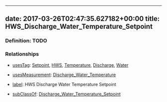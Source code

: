 
---
date: 2017-03-26T02:47:35.627182+00:00
title: HWS_Discharge_Water_Temperature_Setpoint
---
### Definition: TODO

### Relationships

* [usesTag](https://brickschema.org/schema/1.0/BrickFrame#usesTag): [Setpoint](https://brickschema.org/schema/1.0/BrickTag#Setpoint), [HWS](https://brickschema.org/schema/1.0/BrickTag#HWS), [Temperature](https://brickschema.org/schema/1.0/BrickTag#Temperature), [Discharge](https://brickschema.org/schema/1.0/BrickTag#Discharge), [Water](https://brickschema.org/schema/1.0/BrickTag#Water)

* [usesMeasurement](https://brickschema.org/schema/1.0/BrickFrame#usesMeasurement): [Discharge_Water_Temperature](https://brickschema.org/schema/1.0/Brick#Discharge_Water_Temperature)

* [label](http://www.w3.org/2000/01/rdf-schema#label): HWS Discharge Water Temperature Setpoint

* [subClassOf](http://www.w3.org/2000/01/rdf-schema#subClassOf): [Discharge_Water_Temperature_Setpoint](https://brickschema.org/schema/1.0/Brick#Discharge_Water_Temperature_Setpoint)
